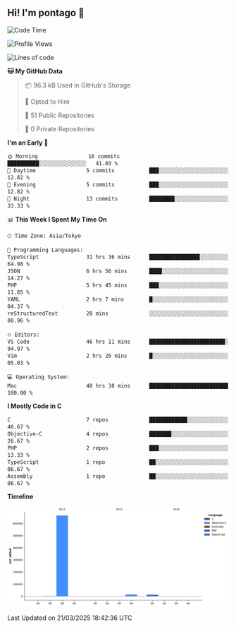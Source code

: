 ## Hi! I'm pontago 👋

<!--START_SECTION:waka-->
![Code Time](http://img.shields.io/badge/Code%20Time-49%20hrs-blue)

![Profile Views](http://img.shields.io/badge/Profile%20Views-32-blue)

![Lines of code](https://img.shields.io/badge/From%20Hello%20World%20I%27ve%20Written-694.0%20thousand%20lines%20of%20code-blue)

**🐱 My GitHub Data** 

> 📦 96.3 kB Used in GitHub's Storage 
 > 
> 💼 Opted to Hire
 > 
> 📜 51 Public Repositories 
 > 
> 🔑 0 Private Repositories 
 > 
**I'm an Early 🐤** 

```text
🌞 Morning                16 commits          ██████████░░░░░░░░░░░░░░░   41.03 % 
🌆 Daytime                5 commits           ███░░░░░░░░░░░░░░░░░░░░░░   12.82 % 
🌃 Evening                5 commits           ███░░░░░░░░░░░░░░░░░░░░░░   12.82 % 
🌙 Night                  13 commits          ████████░░░░░░░░░░░░░░░░░   33.33 % 
```


📊 **This Week I Spent My Time On** 

```text
🕑︎ Time Zone: Asia/Tokyo

💬 Programming Languages: 
TypeScript               31 hrs 36 mins      ████████████████░░░░░░░░░   64.98 % 
JSON                     6 hrs 56 mins       ████░░░░░░░░░░░░░░░░░░░░░   14.27 % 
PHP                      5 hrs 45 mins       ███░░░░░░░░░░░░░░░░░░░░░░   11.85 % 
YAML                     2 hrs 7 mins        █░░░░░░░░░░░░░░░░░░░░░░░░   04.37 % 
reStructuredText         28 mins             ░░░░░░░░░░░░░░░░░░░░░░░░░   00.96 % 

🔥 Editors: 
VS Code                  46 hrs 11 mins      ████████████████████████░   94.97 % 
Vim                      2 hrs 26 mins       █░░░░░░░░░░░░░░░░░░░░░░░░   05.03 % 

💻 Operating System: 
Mac                      48 hrs 38 mins      █████████████████████████   100.00 % 
```

**I Mostly Code in C** 

```text
C                        7 repos             ████████████░░░░░░░░░░░░░   46.67 % 
Objective-C              4 repos             ███████░░░░░░░░░░░░░░░░░░   26.67 % 
PHP                      2 repos             ███░░░░░░░░░░░░░░░░░░░░░░   13.33 % 
TypeScript               1 repo              ██░░░░░░░░░░░░░░░░░░░░░░░   06.67 % 
Assembly                 1 repo              ██░░░░░░░░░░░░░░░░░░░░░░░   06.67 % 
```



**Timeline**

![Lines of Code chart](https://raw.githubusercontent.com/pontago/pontago/main/assets/bar_graph.png)


 Last Updated on 21/03/2025 18:42:36 UTC
<!--END_SECTION:waka-->

